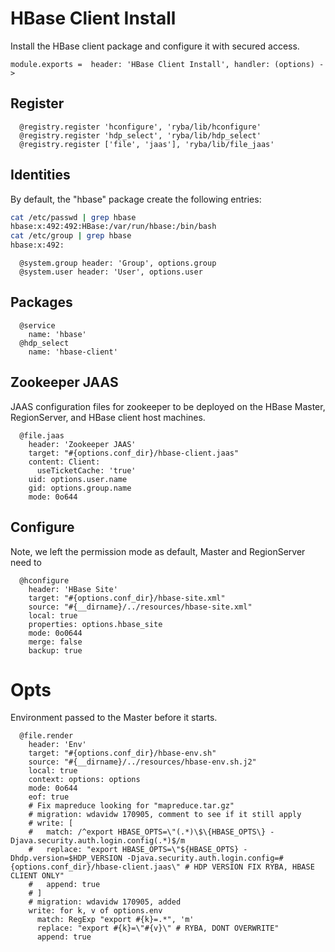 
# HBase Client Install

Install the HBase client package and configure it with secured access.

    module.exports =  header: 'HBase Client Install', handler: (options) ->

## Register

      @registry.register 'hconfigure', 'ryba/lib/hconfigure'
      @registry.register 'hdp_select', 'ryba/lib/hdp_select'
      @registry.register ['file', 'jaas'], 'ryba/lib/file_jaas'

## Identities

By default, the "hbase" package create the following entries:

```bash
cat /etc/passwd | grep hbase
hbase:x:492:492:HBase:/var/run/hbase:/bin/bash
cat /etc/group | grep hbase
hbase:x:492:
``` 

      @system.group header: 'Group', options.group
      @system.user header: 'User', options.user

## Packages

      @service
        name: 'hbase'
      @hdp_select
        name: 'hbase-client'

## Zookeeper JAAS

JAAS configuration files for zookeeper to be deployed on the HBase Master,
RegionServer, and HBase client host machines.

      @file.jaas
        header: 'Zookeeper JAAS'
        target: "#{options.conf_dir}/hbase-client.jaas"
        content: Client:
          useTicketCache: 'true'
        uid: options.user.name
        gid: options.group.name
        mode: 0o644

## Configure

Note, we left the permission mode as default, Master and RegionServer need to

      @hconfigure
        header: 'HBase Site'
        target: "#{options.conf_dir}/hbase-site.xml"
        source: "#{__dirname}/../resources/hbase-site.xml"
        local: true
        properties: options.hbase_site
        mode: 0o0644
        merge: false
        backup: true

# Opts

Environment passed to the Master before it starts.

      @file.render
        header: 'Env'
        target: "#{options.conf_dir}/hbase-env.sh"
        source: "#{__dirname}/../resources/hbase-env.sh.j2"
        local: true
        context: options: options
        mode: 0o644
        eof: true
        # Fix mapreduce looking for "mapreduce.tar.gz"
        # migration: wdavidw 170905, comment to see if it still apply
        # write: [
        #   match: /^export HBASE_OPTS=\"(.*)\$\{HBASE_OPTS\} -Djava.security.auth.login.config(.*)$/m
        #   replace: "export HBASE_OPTS=\"${HBASE_OPTS} -Dhdp.version=$HDP_VERSION -Djava.security.auth.login.config=#{options.conf_dir}/hbase-client.jaas\" # HDP VERSION FIX RYBA, HBASE CLIENT ONLY"
        #   append: true
        # ]
        # migration: wdavidw 170905, added
        write: for k, v of options.env
          match: RegExp "export #{k}=.*", 'm'
          replace: "export #{k}=\"#{v}\" # RYBA, DONT OVERWRITE"
          append: true
